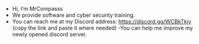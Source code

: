 -  Hi, I’m MrCompasss
  - We provide software and cyber security training.
- You can reach me at my Discord address:    https://discord.gg/WCBkTkjy (copy the link and paste it where needed)
 -You can help me improve my newly opened discord server.

<!---
MyronNie/MyronNie is a ✨ special ✨ repository because its `README.md` (this file) appears on your GitHub profile.
You can click the Preview link to take a look at your changes.
--->
